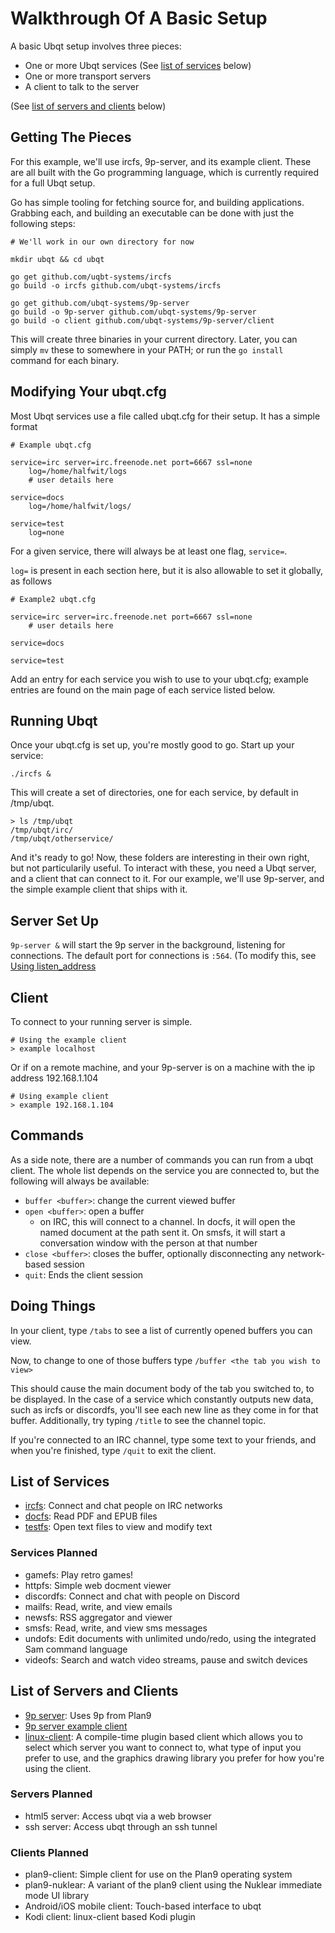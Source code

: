 # Walkthrough Of A Basic Setup

A basic Ubqt setup involves three pieces:
 - One or more Ubqt services (See [list of services](#list-of-services) below)
 - One or more transport servers
 - A client to talk to the server

(See [list of servers and clients](#list-of-servers-and-clients) below)

## Getting The Pieces

For this example, we'll use ircfs, 9p-server, and its example client. These are all built with the Go programming language, which is currently required for a full Ubqt setup.

Go has simple tooling for fetching source for, and building applications. Grabbing each, and building an executable can be done with just the following steps:

```
# We'll work in our own directory for now

mkdir ubqt && cd ubqt 

go get github.com/uqbt-systems/ircfs
go build -o ircfs github.com/ubqt-systems/ircfs

go get github.com/ubqt-systems/9p-server
go build -o 9p-server github.com/ubqt-systems/9p-server
go build -o client github.com/ubqt-systems/9p-server/client

```

This will create three binaries in your current directory. Later, you can simply `mv` these to somewhere in your PATH; or run the `go install` command for each binary.

## Modifying Your ubqt.cfg

Most Ubqt services use a file called ubqt.cfg for their setup. It has a simple format

```
# Example ubqt.cfg

service=irc server=irc.freenode.net port=6667 ssl=none
	log=/home/halfwit/logs
	# user details here

service=docs 
	log=/home/halfwit/logs/

service=test
	log=none
```

For a given service, there will always be at least one flag, `service=`.

`log=` is present in each section here, but it is also allowable to set it globally, as follows

```
# Example2 ubqt.cfg

service=irc server=irc.freenode.net port=6667 ssl=none
	# user details here

service=docs

service=test

```

Add an entry for each service you wish to use to your ubqt.cfg; example entries are found on the main page of each service listed below.

## Running Ubqt

Once your ubqt.cfg is set up, you're mostly good to go. Start up your service:

`./ircfs &`

This will create a set of directories, one for each service, by default in /tmp/ubqt.

```
> ls /tmp/ubqt
/tmp/ubqt/irc/
/tmp/ubqt/otherservice/
```

And it's ready to go! Now, these folders are interesting in their own right, but not particularily useful. To interact with these, you need a Ubqt server, and a client that can connect to it. For our example, we'll use 9p-server, and the simple example client that ships with it.

## Server Set Up

`9p-server &` will start the 9p server in the background, listening for connections. The default port for connections is `:564`. (To modify this, see [Using listen_address](using-listen-address.md)

## Client

To connect to your running server is simple.

```
# Using the example client
> example localhost
```

Or if on a remote machine, and your 9p-server is on a machine with the ip address 192.168.1.104

```
# Using example client
> example 192.168.1.104

```

## Commands

As a side note, there are a number of commands you can run from a ubqt client. The whole list depends on the service you are connected to, but the following will always be available:

 - `buffer <buffer>`: change the current viewed buffer
 - `open <buffer>`: open a buffer
   - on IRC, this will connect to a channel. In docfs, it will open the named document at the path sent it. On smsfs, it will start a conversation window with the person at that number
 - `close <buffer>`: closes the buffer, optionally disconnecting any network-based session
 - `quit`: Ends the client session

## Doing Things

In your client, type `/tabs` to see a list of currently opened buffers you can view.

Now, to change to one of those buffers type `/buffer <the tab you wish to view>`

This should cause the main document body of the tab you switched to, to be displayed. In the case of a service which constantly outputs new data, such as ircfs or discordfs, you'll see each new line as they come in for that buffer. Additionally, try typing `/title` to see the channel topic.

If you're connected to an IRC channel, type some text to your friends, and when you're finished, type `/quit` to exit the client.

## List of Services

 - [ircfs](https://github.com/ubqt-systems/ircfs): Connect and chat people on IRC networks
 - [docfs](https://github.com/ubqt-systems/docfs): Read PDF and EPUB files
 - [testfs](https://github.com/ubqt-systems/testfs): Open text files to view and modify text

### Services Planned
 - gamefs: Play retro games!
 - httpfs: Simple web docment viewer
 - discordfs: Connect and chat with people on Discord
 - mailfs: Read, write, and view emails
 - newsfs: RSS aggregator and viewer
 - smsfs: Read, write, and view sms messages
 - undofs: Edit documents with unlimited undo/redo, using the integrated Sam command language 
 - videofs: Search and watch video streams, pause and switch devices

## List of Servers and Clients

 - [9p server](https://github.com/ubqt-systems/9p-server): Uses 9p from Plan9
 - [9p server example client](https://github.com/ubqt-systems/9p-server/blob/master/client/README.md)
 - [linux-client](https://github.com/ubqt-systems/linux-client): A compile-time plugin based client which allows you to select which server you want to connect to, what type of input you prefer to use, and the graphics drawing library you prefer for how you're using the client.

### Servers Planned

 - html5 server: Access ubqt via a web browser
 - ssh server: Access ubqt through an ssh tunnel

### Clients Planned

 - plan9-client: Simple client for use on the Plan9 operating system
 - plan9-nuklear: A variant of the plan9 client using the Nuklear immediate mode UI library
 - Android/iOS mobile client: Touch-based interface to ubqt
 - Kodi client: linux-client based Kodi plugin

